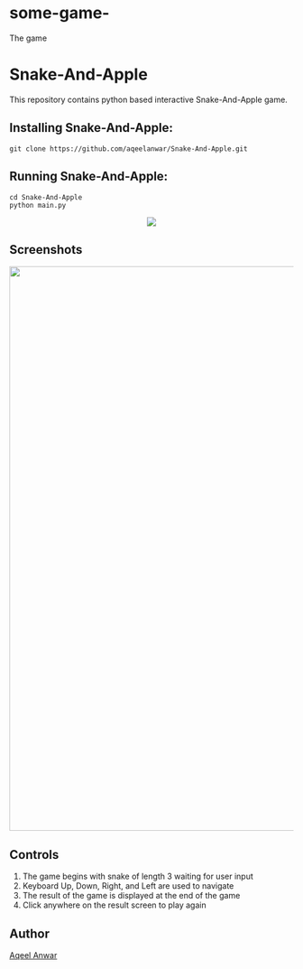 # some-game-
The game 
# Snake-And-Apple

This repository contains python based interactive Snake-And-Apple game.

## Installing Snake-And-Apple:

```
git clone https://github.com/aqeelanwar/Snake-And-Apple.git
```

## Running Snake-And-Apple:
```
cd Snake-And-Apple
python main.py
```

<p align="center">
<img src="/images/preview.gif">
</p>

## Screenshots
<p align="center">
<img width=1000 src="/images/screenshot.png">
</p>

## Controls
1. The game begins with snake of length 3 waiting for user input
2. Keyboard Up, Down, Right, and Left are used to navigate
3. The result of the game is displayed at the end of the game
4. Click anywhere on the result screen to play again


## Author
[Aqeel Anwar](https://www.prism.gatech.edu/~manwar8)
